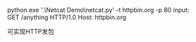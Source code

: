 python.exe '.\Netcat Demo\netcat.py' -t httpbin.org -p 80
input:                                                      
GET /anything HTTP/1.0
Host: httpbin.org

可实现HTTP发包